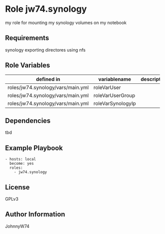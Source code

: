 Role jw74.synology
=========

my role for mounting my synology volumes on my notebook

Requirements
------------

synology exporting directores using nfs

Role Variables
--------------

|defined in|variablename|description|
|----------|------------|-----------|
|roles/jw74.synology/vars/main.yml|roleVarUser||
|roles/jw74.synology/vars/main.yml|roleVarUserGroup||
|roles/jw74.synology/vars/main.yml|roleVarSynologyIp||

Dependencies
------------

tbd

Example Playbook
----------------

```
- hosts: local
  become: yes
  roles:
    - jw74.synology
```

License
-------

GPLv3

Author Information
------------------

JohnnyW74
